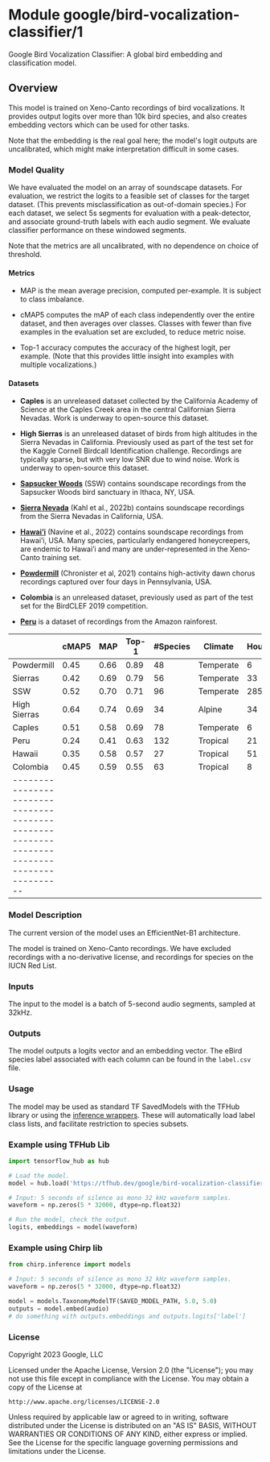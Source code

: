 # Module google/bird-vocalization-classifier/1
Google Bird Vocalization Classifier: 
A global bird embedding and classification model.

<!-- asset-path: internal -->
<!-- dataset: xeno-canto -->
<!-- task: audio-event-classification -->
<!-- fine-tunable: false -->
<!-- format: saved_model_2 -->
<!-- network-architecture: efficientnet-b1 -->
<!-- license: apache-2.0 -->
<!-- colab: https://colab.research.google.com/github/tensorflow/hub/blob/master/examples/colab/bird_vocalization_classifier.ipynb -->


## Overview

This model is trained on Xeno-Canto recordings of bird vocalizations.
It provides output logits over more than 10k bird species, and also creates
embedding vectors which can be used for other tasks.

Note that the embedding is the real goal here; the model's logit outputs are
uncalibrated, which might make interpretation difficult in some cases.

### Model Quality

We have evaluated the model on an array of soundscape datasets. For evaluation,
we restrict the logits to a feasible set of classes for the target dataset.
(This prevents misclassification as out-of-domain species.) For each dataset,
we select 5s segments for evaluation with a peak-detector, and associate
ground-truth labels with each audio segment. We evaluate classifier performance
on these windowed segments.

Note that the metrics are all uncalibrated, with no dependence on choice of
threshold.

#### Metrics

* MAP is the mean average precision, computed per-example. It is subject to
  class imbalance.

* cMAP5 computes the mAP of each class independently over the entire dataset,
  and then averages over classes. Classes with fewer than five examples in the
  evaluation set are excluded, to reduce metric noise.

* Top-1 accuracy computes the accuracy of the highest logit, per example. (Note
  that this provides little insight into examples with multiple vocalizations.)

#### Datasets

* **Caples** is an unreleased dataset collected by the California Academy of
  Science at the Caples Creek area in the central Californian Sierra Nevadas.
  Work is underway to open-source this dataset.

* **High Sierras** is an unreleased dataset of birds from high altitudes in the
  Sierra Nevadas in California. Previously used as part of the test set for the
  Kaggle Cornell Birdcall Identification challenge. Recordings are typically
  sparse, but with very low SNR due to wind noise. Work is underway to
  open-source this dataset.

* [**Sapsucker Woods**](https://zenodo.org/record/7079380#.Y7ijHOxudhE) (SSW)
  contains soundscape recordings from the Sapsucker Woods bird sanctuary in
  Ithaca, NY, USA.

* [**Sierra Nevada**](https://zenodo.org/record/7050014#.Y7ijWexudhE)
  (Kahl et al., 2022b) contains soundscape recordings from the Sierra Nevadas
  in California, USA.

* [**Hawai’i**](https://zenodo.org/record/7078499#.Y7ijPuxudhE)
  (Navine et al., 2022) contains soundscape recordings from Hawai’i,
  USA. Many species, particularly endangered honeycreepers, are endemic to
  Hawai’i and many are under-represented in the Xeno-Canto training set.

* [**Powdermill**](https://zenodo.org/record/4656848#.Y7ijhOxudhE)
  (Chronister et al, 2021) contains high-activity dawn chorus recordings
  captured over four days in Pennsylvania, USA.

* **Colombia** is an unreleased dataset, previously used as part of the test set
  for the BirdCLEF 2019 competition.

* [**Peru**](https://zenodo.org/record/7079124#.Y7iis-xudhE) is a dataset of
  recordings from the Amazon rainforest.

|              | cMAP5 | MAP  | Top-1 | #Species | Climate | Hours | XC/Species | Low Data |
|--------------|-------|------|-------|----------|---------|-------|------------|----------|
| Powdermill   | 0.45  | 0.66 | 0.89  |  48      |Temperate|   6   | 360.0      |  0%      |
| Sierras      | 0.42  | 0.69 | 0.79  |  56      |Temperate|  33   | 416.0      |  0%      |
| SSW          | 0.52  | 0.70 | 0.71  |  96      |Temperate| 285   | 367.9      |  3%      |
| High Sierras | 0.64  | 0.74 | 0.69  |  34      |Alpine   |  34   | 323.5      |  5%      |
| Caples       | 0.51  | 0.58 | 0.69  |  78      |Temperate|   6   | 334.8      | 10%      |
| Peru         | 0.24  | 0.41 | 0.63  | 132      |Tropical |  21   | --         |  ?%      |
| Hawaii       | 0.35  | 0.58 | 0.57  |  27      |Tropical |  51   | 166.3      | 44%      |
| Colombia     | 0.45  | 0.59 | 0.55  |  63      |Tropical |   8   | 215.8      |  6%      |
|------------------------------------------------------------------------------------------|

### Model Description

The current version of the model uses an EfficientNet-B1 architecture.

The model is trained on Xeno-Canto recordings. We have excluded recordings with
a no-derivative license, and recordings for species on the IUCN Red List.

### Inputs

The input to the model is a batch of 5-second audio segments, sampled at 32kHz.

### Outputs

The model outputs a logits vector and an embedding vector. The eBird species
label associated with each column can be found in the `label.csv` file.

### Usage

The model may be used as standard TF SavedModels with the TFHub library or using
the [inference wrappers](https://github.com/google-research/chirp/tree/main/chirp/inference).
These will automatically load label class lists, and facilitate restriction to
species subsets.

### Example using TFHub Lib

```python
import tensorflow_hub as hub

# Load the model.
model = hub.load('https://tfhub.dev/google/bird-vocalization-classifier/1')

# Input: 5 seconds of silence as mono 32 kHz waveform samples.
waveform = np.zeros(5 * 32000, dtype=np.float32)

# Run the model, check the output.
logits, embeddings = model(waveform)
```

### Example using Chirp lib

```python
from chirp.inference import models

# Input: 5 seconds of silence as mono 32 kHz waveform samples.
waveform = np.zeros(5 * 32000, dtype=np.float32)

model = models.TaxonomyModelTF(SAVED_MODEL_PATH, 5.0, 5.0)
outputs = model.embed(audio)
# do something with outputs.embeddings and outputs.logits['label']
```

### License

Copyright 2023 Google, LLC

Licensed under the Apache License, Version 2.0 (the "License");
you may not use this file except in compliance with the License.
You may obtain a copy of the License at

    http://www.apache.org/licenses/LICENSE-2.0

Unless required by applicable law or agreed to in writing, software
distributed under the License is distributed on an "AS IS" BASIS,
WITHOUT WARRANTIES OR CONDITIONS OF ANY KIND, either express or implied.
See the License for the specific language governing permissions and
limitations under the License.


